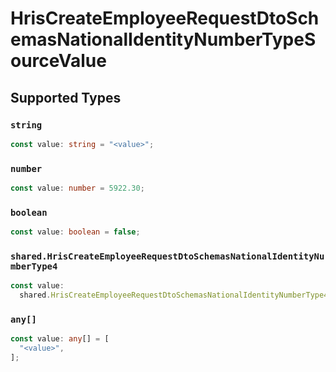 # HrisCreateEmployeeRequestDtoSchemasNationalIdentityNumberTypeSourceValue


## Supported Types

### `string`

```typescript
const value: string = "<value>";
```

### `number`

```typescript
const value: number = 5922.30;
```

### `boolean`

```typescript
const value: boolean = false;
```

### `shared.HrisCreateEmployeeRequestDtoSchemasNationalIdentityNumberType4`

```typescript
const value:
  shared.HrisCreateEmployeeRequestDtoSchemasNationalIdentityNumberType4 = {};
```

### `any[]`

```typescript
const value: any[] = [
  "<value>",
];
```

